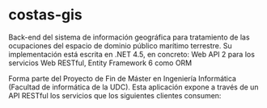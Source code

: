 # costas-gis
Back-end del sistema de información geográfica para tratamiento de
las ocupaciones del espacio de dominio público marítimo terrestre. Su implementación está escrita en .NET 4.5, en concreto: Web API 2 para los servicios Web RESTful, Entity Framework 6 como ORM
<p></p>
Forma parte del Proyecto de Fin de Máster en Ingeniería Informática (Facultad de informática de la UDC). Esta aplicación expone a través de un API RESTful los servicios que los siguientes clientes consumen:
<p></p>

